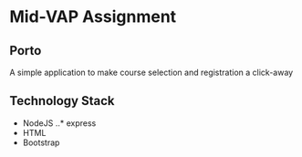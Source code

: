 
# Mid-VAP Assignment

## Porto
A simple application to make course selection and registration a click-away

## Technology Stack
* NodeJS
..* express
* HTML
* Bootstrap

